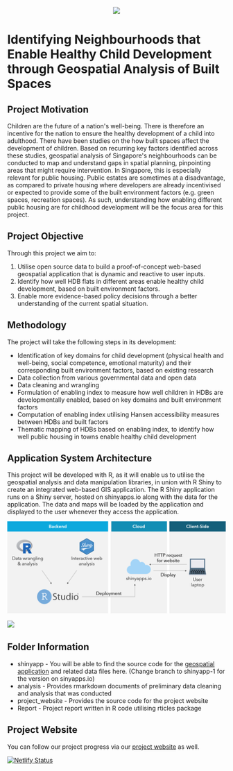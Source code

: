<p align="center">
<img src="https://github.com/xiaorongw/tinyblocks/blob/master/shinyapp/www/logo2.png" height="300">
</p>

# Identifying Neighbourhoods that Enable Healthy Child Development through Geospatial Analysis of Built Spaces

## Project Motivation
Children are the future of a nation's well-being. There is therefore an incentive for the nation to ensure the healthy development of a child into adulthood. There have been studies on the how built spaces affect the development of children. Based on recurring key factors identified across these studies, geospatial analysis of Singapore's neighbourhoods can be conducted to map and understand gaps in spatial planning, pinpointing areas that might require intervention. In Singapore, this is especially relevant for public housing. Public estates are sometimes at a disadvantage, as compared to private housing where developers are already incentivised or expected to provide some of the built environment factors (e.g. green spaces, recreation spaces). As such, understanding how enabling different public housing are for childhood development will be the focus area for this project.

## Project Objective 
Through this project we aim to:
1.	Utilise open source data to build a proof-of-concept web-based geospatial application that is dynamic and reactive to user inputs.
2.	Identify how well HDB flats in different areas enable healthy child development, based on built environment factors.
3.	Enable more evidence-based policy decisions through a better understanding of the current spatial situation.

## Methodology 
The project will take the following steps in its development:
+ Identification of key domains for child development (physical health and well-being, social competence, emotional maturity) and their corresponding built environment factors, based on existing research
+ Data collection from various governmental data and open data
+ Data cleaning and wrangling
+ Formulation of enabling index to measure how well children in HDBs are developmentally enabled, based on key domains and built environment factors
+ Computation of enabling index utilising Hansen accessibility measures between HDBs and built factors
+ Thematic mapping of HDBs based on enabling index, to identify how well public housing in towns enable healthy child development

## Application System Architecture 
This project will be developed with R, as it will enable us to utilise the geospatial analysis and data manipulation libraries, in union with R Shiny to create an integrated web-based GIS application. The R Shiny application runs on a Shiny server, hosted on shinyapps.io along with the data for the application. The data and maps will be loaded by the application and displayed to the user whenever they access the application.

![Architecture](https://github.com/xiaorongw/gis-project/blob/master/project_website/static/images/architecture.png)

![](intro_gif.gif)

## Folder Information
+ shinyapp - You will be able to find the source code for the [geospatial application](https://tinyblocks.shinyapps.io/shinyapp/) and related data files here. (Change branch to shinyapp-1 for the version on sinyapps.io)
+ analysis - Provides rmarkdown documents of preliminary data cleaning and analysis that was conducted
+ project_website - Provides the source code for the project website
+ Report - Project report written in R code utilising rticles package 

## Project Website
You can follow our project progress via our [project website](https://tinyblocks.rbind.io/) as well. 

[![Netlify Status](https://api.netlify.com/api/v1/badges/ebd33618-12ef-46d6-8a43-2d51b31a52f0/deploy-status)](https://app.netlify.com/sites/nostalgic-bose-3a08f1/deploys)
